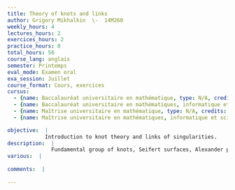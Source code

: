 ```yaml
---
title: Theory of knots and links
author: Grigory Mikhalkin  \-  14M260
weekly_hours: 4
lectures_hours: 2
exercices_hours: 2
practice_hours: 0
total_hours: 56
course_lang: anglais
semester: Printemps
eval_mode: Examen oral
exa_session: Juillet
course_format: Cours, exercices
cursus:
  - {name: Baccalauréat universitaire en mathématique, type: N/A, credits: 6}
  - {name: Baccalauréat universitaire en mathématiques, informatique et sciences numériques, type: N/A, credits: 6}
  - {name: Maîtrise universitaire en mathématique, type: N/A, credits: 6}
  - {name: Maîtrise universitaire en mathématiques, informatique et sciences numériques, type: N/A, credits: 6}

objective:  |
            Introduction to knot theory and links of singularities.
description:  |
              Fundamental group of knots, Seifert surfaces, Alexander polynomial. Dehns Lemma. Links of singularities of polynomials in two complex variables as objects of knot theory. Milnor fibration and Milnor number.
various:  |
          
comments:  |
           
---
```

